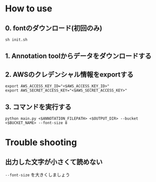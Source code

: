 # How to use

## 0. fontのダウンロード(初回のみ)

```
sh init.sh
```

## 1. Annotation toolからデータをダウンロードする

## 2. AWSのクレデンシャル情報をexportする

```
export AWS_ACCESS_KEY_ID="<$AWS_ACCESS_KEY_ID>"
export AWS_SECRET_ACCESS_KEY="<$AWS_SECRET_ACCESS_KEY>"
```

## 3. コマンドを実行する

```
python main.py <$ANNOTATION_FILEPATH> <$OUTPUT_DIR> --bucket <$BUCKET_NAME> --font-size 8
```


# Trouble shooting

## 出力した文字が小さくて読めない

`--font-size` を大きくしましょう

